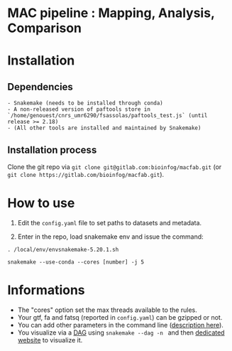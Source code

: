 # MAC pipeline : Mapping, Analysis, Comparison

# Installation
## Dependencies
    - Snakemake (needs to be installed through conda)
    - A non-released version of paftools store in `/home/genouest/cnrs_umr6290/fsassolas/paftools_test.js` (until release >= 2.18)
    - (All other tools are installed and maintained by Snakemake)

## Installation process
Clone the git repo via `git clone git@gitlab.com:bioinfog/macfab.git` (or `git clone https://gitlab.com/bioinfog/macfab.git`).

# How to use
1. Edit the `config.yaml` file to set paths to datasets and metadata.

2. Enter in the repo, load snakemake env and issue the command:
```
. /local/env/envsnakemake-5.20.1.sh

snakemake --use-conda --cores [number] -j 5
```

# Informations
- The "cores" option set the max threads available to the rules.
- Your gtf, fa and fatsq (reported in `config.yaml`) can be gzipped or not.
- You can add other parameters in the command line ([description here](https://snakemake.readthedocs.io/en/stable/executing/cli.html)).
- You visualize via a [DAG](https://en.wikipedia.org/wiki/Directed_acyclic_graph) using `snakemake --dag -n ` and then [dedicated website](https://dreampuf.github.io/GraphvizOnline) to visualize it.
